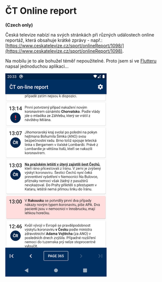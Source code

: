 # ČT Online report
**(Czech only)**

Česká televize nabízí na svých stránkách při různých událostech online reportáž, která obsahuje krátké zprávy - např.: [https://www.ceskatelevize.cz/sport/onlineReport/1098/](https://www.ceskatelevize.cz/sport/onlineReport/1098).

Na mobilu je to ale bohužel téměř nepoužitelné. Proto jsem si ve [Flutteru](https://flutter.dev) napsal jednoduchou aplikaci...

<img src="screen.png" height="640">

